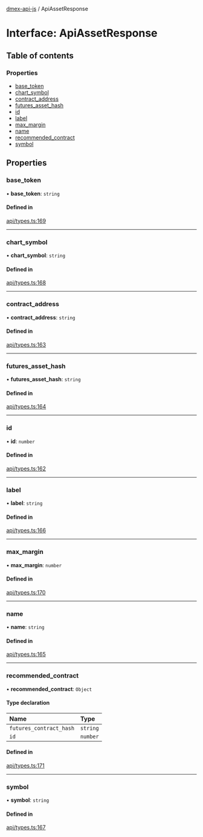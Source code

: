 [dmex-api-js](../README.md) / ApiAssetResponse

# Interface: ApiAssetResponse

## Table of contents

### Properties

- [base\_token](ApiAssetResponse.md#base_token)
- [chart\_symbol](ApiAssetResponse.md#chart_symbol)
- [contract\_address](ApiAssetResponse.md#contract_address)
- [futures\_asset\_hash](ApiAssetResponse.md#futures_asset_hash)
- [id](ApiAssetResponse.md#id)
- [label](ApiAssetResponse.md#label)
- [max\_margin](ApiAssetResponse.md#max_margin)
- [name](ApiAssetResponse.md#name)
- [recommended\_contract](ApiAssetResponse.md#recommended_contract)
- [symbol](ApiAssetResponse.md#symbol)

## Properties

### base\_token

• **base\_token**: `string`

#### Defined in

[api/types.ts:169](https://github.com/dmex-app/node-api-js/blob/70d7108/src/api/types.ts#L169)

___

### chart\_symbol

• **chart\_symbol**: `string`

#### Defined in

[api/types.ts:168](https://github.com/dmex-app/node-api-js/blob/70d7108/src/api/types.ts#L168)

___

### contract\_address

• **contract\_address**: `string`

#### Defined in

[api/types.ts:163](https://github.com/dmex-app/node-api-js/blob/70d7108/src/api/types.ts#L163)

___

### futures\_asset\_hash

• **futures\_asset\_hash**: `string`

#### Defined in

[api/types.ts:164](https://github.com/dmex-app/node-api-js/blob/70d7108/src/api/types.ts#L164)

___

### id

• **id**: `number`

#### Defined in

[api/types.ts:162](https://github.com/dmex-app/node-api-js/blob/70d7108/src/api/types.ts#L162)

___

### label

• **label**: `string`

#### Defined in

[api/types.ts:166](https://github.com/dmex-app/node-api-js/blob/70d7108/src/api/types.ts#L166)

___

### max\_margin

• **max\_margin**: `number`

#### Defined in

[api/types.ts:170](https://github.com/dmex-app/node-api-js/blob/70d7108/src/api/types.ts#L170)

___

### name

• **name**: `string`

#### Defined in

[api/types.ts:165](https://github.com/dmex-app/node-api-js/blob/70d7108/src/api/types.ts#L165)

___

### recommended\_contract

• **recommended\_contract**: `Object`

#### Type declaration

| Name | Type |
| :------ | :------ |
| `futures_contract_hash` | `string` |
| `id` | `number` |

#### Defined in

[api/types.ts:171](https://github.com/dmex-app/node-api-js/blob/70d7108/src/api/types.ts#L171)

___

### symbol

• **symbol**: `string`

#### Defined in

[api/types.ts:167](https://github.com/dmex-app/node-api-js/blob/70d7108/src/api/types.ts#L167)
